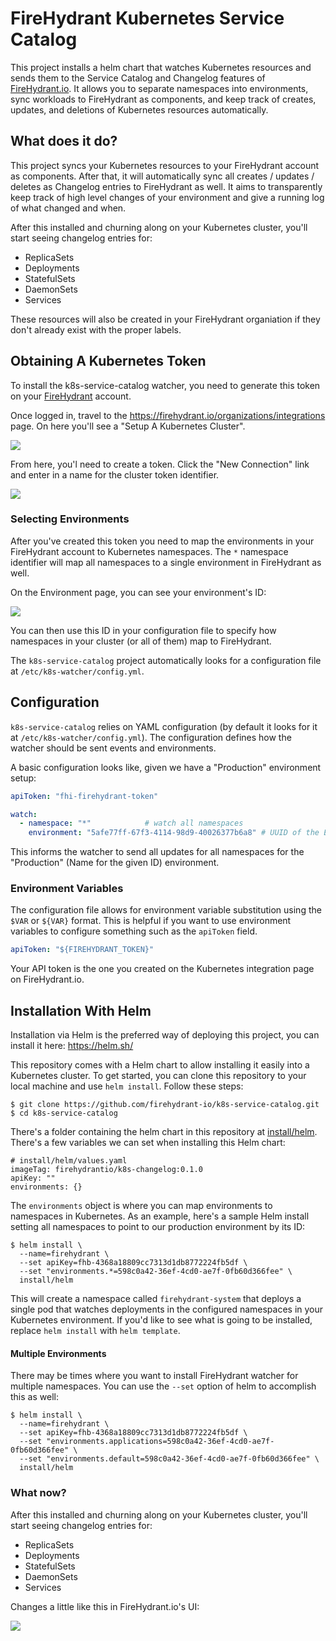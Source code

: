 # FireHydrant Kubernetes Service Catalog

This project installs a helm chart that watches Kubernetes resources and sends them to the Service Catalog and Changelog features of [FireHydrant.io](https://firehydrant.io). It allows you to separate namespaces into environments, sync workloads to FireHydrant as components, and keep track of creates, updates, and deletions of Kubernetes resources automatically.

## What does it do?

This project syncs your Kubernetes resources to your FireHydrant account as components. After that, it will automatically sync all creates / updates / deletes as Changelog entries to FireHydrant as well. It aims to transparently keep track of high level changes of your environment and give a running log of what changed and when.

After this installed and churning along on your Kubernetes cluster, you'll start seeing changelog entries for:

* ReplicaSets
* Deployments
* StatefulSets
* DaemonSets
* Services

These resources will also be created in your FireHydrant organiation if they don't already exist with the proper labels.

## Obtaining A Kubernetes Token

To install the k8s-service-catalog watcher, you need to generate this token on your [FireHydrant](https://firehydrant.io) account.

Once logged in, travel to the https://firehydrant.io/organizations/integrations page. On here you'll see a "Setup A Kubernetes Cluster".

![](docs/images/setup-cluster.png)

From here, you'l need to create a token. Click the "New Connection" link and enter in a name for the cluster token identifier.

![](docs/images/create-token.png)

### Selecting Environments

After you've created this token you need to map the environments in your FireHydrant account to Kubernetes namespaces. The `*` namespace identifier will map all namespaces to a single environment in FireHydrant as well.

On the Environment page, you can see your environment's ID:

![](docs/images/environment-id.png)

You can then use this ID in your configuration file to specify how namespaces in your cluster (or all of them) map to FireHydrant.

The `k8s-service-catalog` project automatically looks for a configuration file at `/etc/k8s-watcher/config.yml`.

## Configuration

`k8s-service-catalog` relies on YAML configuration (by default it looks for it at `/etc/k8s-watcher/config.yml`). The configuration defines how the watcher should be sent events and environments.

A basic configuration looks like, given we have a "Production" environment setup:

```yaml
apiToken: "fhi-firehydrant-token"

watch:
  - namespace: "*"            # watch all namespaces
    environment: "5afe77ff-67f3-4114-98d9-40026377b6a8" # UUID of the Environment in your account
```

This informs the watcher to send all updates for all namespaces for the "Production" (Name for the given ID) environment.

### Environment Variables

The configuration file allows for environment variable substitution using the `$VAR` or `${VAR}` format. This is helpful if you want to use environment variables to configure something such as the `apiToken` field.

```yaml
apiToken: "${FIREHYDRANT_TOKEN}"
```

Your API token is the one you created on the Kubernetes integration page on FireHydrant.io.

## Installation With Helm

Installation via Helm is the preferred way of deploying this project, you can install it here: https://helm.sh/

This repository comes with a Helm chart to allow installing it easily into a Kubernetes cluster. To get started, you can clone this repository to your local machine and use `helm install`. Follow these steps:

```
$ git clone https://github.com/firehydrant-io/k8s-service-catalog.git
$ cd k8s-service-catalog
```

There's a folder containing the helm chart in this repository at [install/helm](install/helm). There's a few variables we can set when installing this Helm chart:

```
# install/helm/values.yaml
imageTag: firehydrantio/k8s-changelog:0.1.0
apiKey: ""
environments: {}
```

The `environments` object is where you can map environments to namespaces in Kubernetes. As an example, here's a sample Helm install setting all namespaces to point to our production environment by its ID:

```
$ helm install \
  --name=firehydrant \
  --set apiKey=fhb-4368a18809cc7313d1db8772224fb5df \
  --set "environments.*=598c0a42-36ef-4cd0-ae7f-0fb60d366fee" \
  install/helm
```

This will create a namespace called `firehydrant-system` that deploys a single pod that watches deployments in the configured namespaces in your Kubernetes environment. If you'd like to see what is going to be installed, replace `helm install` with `helm template`.

#### Multiple Environments

There may be times where you want to install FireHydrant watcher for multiple namespaces. You can use the `--set` option of helm to accomplish this as well:

```
$ helm install \
  --name=firehydrant \
  --set apiKey=fhb-4368a18809cc7313d1db8772224fb5df \
  --set "environments.applications=598c0a42-36ef-4cd0-ae7f-0fb60d366fee" \
  --set "environments.default=598c0a42-36ef-4cd0-ae7f-0fb60d366fee" \
  install/helm
```

### What now?

After this installed and churning along on your Kubernetes cluster, you'll start seeing changelog entries for:

* ReplicaSets
* Deployments
* StatefulSets
* DaemonSets
* Services

Changes a little like this in FireHydrant.io's UI:

![](docs/images/changelog-example.png)
